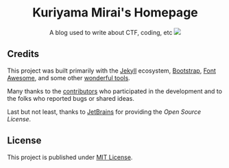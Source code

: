 <div align="center">

  # Kuriyama Mirai's Homepage

  A blog used to write about CTF, coding, etc
  <img src="https://i.imgur.com/QSWFdvU.gif" />
</div>

## Credits

This project was built primarily with the [Jekyll][jekyllrb] ecosystem,
[Bootstrap][bootstrap], [Font Awesome][icons], and some other [wonderful tools][lib].

Many thanks to the [contributors][contributors] who participated in the development
and to the folks who reported bugs or shared ideas.

Last but not least, thanks to [JetBrains][jetbrains] for providing the _Open Source License_.

## License

This project is published under [MIT License][license].

[license]: https://github.com/cotes2020/jekyll-theme-chirpy/blob/master/LICENSE
[jekyllrb]: https://jekyllrb.com/
[bootstrap]: https://getbootstrap.com/
[icons]: https://fontawesome.com/
[contributors]: https://github.com/cotes2020/jekyll-theme-chirpy/graphs/contributors
[lib]: https://github.com/cotes2020/chirpy-static-assets
[jetbrains]: https://www.jetbrains.com/?from=jekyll-theme-chirpy
